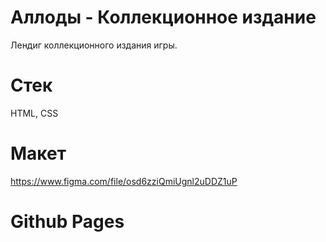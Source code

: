 # Аллоды - Коллекционное издание

Лендиг коллекционного издания игры.

# Стек

HTML, CSS

# Макет

https://www.figma.com/file/osd6zziQmiUgnl2uDDZ1uP

# Github Pages
